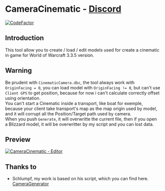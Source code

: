 # CameraCinematic - [Discord](https://discord.gg/76fBj3Rb)
[![CodeFactor](https://www.codefactor.io/repository/github/intemporel/cameracinematic/badge/main)](https://www.codefactor.io/repository/github/intemporel/cameracinematic/overview/main)

## Introduction
This tool allow you to create / load / edit models used for create a cinematic in game for World of Warcraft 3.3.5 version.

## Warning
Be prudent with `CinematicCamera.dbc`, the tool always work with `OriginFacing = 0`, you can load model with `OriginFacing != 0`, but can't use `Client GPS` to get position, because for now i can't calculate correctly offset using orientation.  
You can't start a Cinematic inside a transport, like boat for exemple, because your client take transport's map as the map origin used by model, and it will corrupt all the Position/Target path used by camera.  
When you push `Generate`, it will overwritte the current file, then if you open a Blizzard model, it will be overwritter by my script and you can lost data.

## Preview
[![CameraCinematic - Editor](https://i.imgur.com/EAJ4Hes.png)](https://youtu.be/9iAwpgmzEXQ)

## Thanks to
 - Schlumpf, my work is based on his script, which you can find here. [CameraGenerator](https://github.com/stoneharry/Misc-WoW-Stuff/blob/master/Camera%20Generator/camera.cpp)

